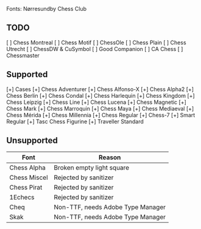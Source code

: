 Fonts: Nørresundby Chess Club

## TODO

[ ] Chess Montreal
[ ] Chess Motif
[ ] ChessOle
[ ] Chess Plain
[ ] Chess Utrecht
[ ] ChessDW & CuSymbol
[ ] Good Companion
[ ] CA Chess
[ ] Chessmaster

## Supported

[+] Cases
[+] Chess Adventurer
[+] Chess Alfonso-X
[+] Chess Alpha2
[+] Chess Berlin
[+] Chess Condal
[+] Chess Harlequin
[+] Chess Kingdom
[+] Chess Leipzig
[+] Chess Line
[+] Chess Lucena
[+] Chess Magnetic
[+] Chess Mark
[+] Chess Marroquin
[+] Chess Maya
[+] Chess Mediaeval
[+] Chess Mérida
[+] Chess Millennia
[+] Chess Regular
[+] Chess-7
[+] Smart Regular
[+] Tasc Chess Figurine
[+] Traveller Standard

## Unsupported

| Font         | Reason                            |
| ------------ | --------------------------------- |
| Chess Alpha  | Broken empty light square         |
| Chess Miscel | Rejected by sanitizer             |
| Chess Pirat  | Rejected by sanitizer             |
| 1Echecs      | Rejected by sanitizer             |
| Cheq         | Non-TTF, needs Adobe Type Manager |
| Skak         | Non-TTF, needs Adobe Type Manager |
